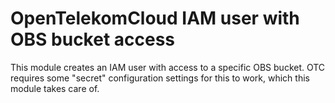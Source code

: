 # OpenTelekomCloud IAM user with OBS bucket access

This module creates an IAM user with access to a specific OBS bucket. OTC requires some "secret" configuration settings for this to work, which this module takes care of.
